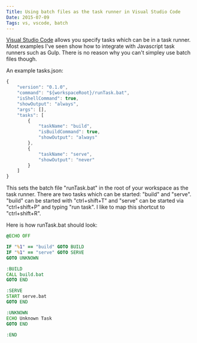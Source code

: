 ```yaml
---
Title: Using batch files as the task runner in Visual Studio Code
Date: 2015-07-09
Tags: vs, vscode, batch
---
```


[Visual Studio Code](https://code.visualstudio.com/) allows you specify tasks which can be in a task runner. Most examples
I've seen show how to integrate with Javascript task runners such as Gulp. There is no reason why you can't simpley use
batch files though.

<!--more-->

An example tasks.json:

```js
{
	"version": "0.1.0",
	"command": "${workspaceRoot}/runTask.bat",
	"isShellCommand": true,
	"showOutput": "always",
	"args": [],
	"tasks": [
		{
			"taskName": "build",
			"isBuildCommand": true,
			"showOutput": "always"
		},
		{
			"taskName": "serve",
			"showOutput": "never"
		}
	]
}
```

This sets the batch file "runTask.bat" in the root of your workspace as the task runner. There are two tasks
which can be started: "build" and "serve". "build" can be started with "ctrl+shift+T" and "serve" can be
started via "ctrl+shift+P" and typing "run task". I like to map this shortcut to "ctrl+shift+R".

Here is how runTask.bat should look:

```bat
@ECHO OFF

IF "%1" == "build" GOTO BUILD
IF "%1" == "serve" GOTO SERVE
GOTO UNKNOWN

:BUILD
CALL build.bat
GOTO END

:SERVE
START serve.bat
GOTO END

:UNKNOWN
ECHO Unknown Task
GOTO END

:END
```

 
